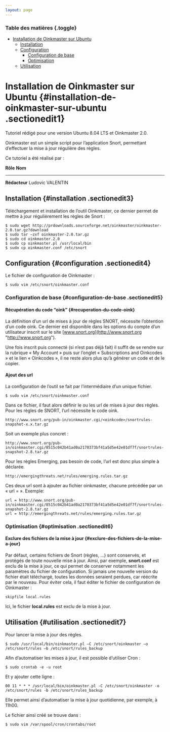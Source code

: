 ```yaml
---
layout: page
---
```


### Table des matières {.toggle}

-   [Installation de Oinkmaster sur
    Ubuntu](oinkmaster-ubuntu-install.html#installation-de-oinkmaster-sur-ubuntu)
    -   [Installation](oinkmaster-ubuntu-install.html#installation)
    -   [Configuration](oinkmaster-ubuntu-install.html#configuration)
        -   [Configuration de
            base](oinkmaster-ubuntu-install.html#configuration-de-base)
        -   [Optimisation](oinkmaster-ubuntu-install.html#optimisation)
    -   [Utilisation](oinkmaster-ubuntu-install.html#utilisation)

Installation de Oinkmaster sur Ubuntu {#installation-de-oinkmaster-sur-ubuntu .sectionedit1}
=====================================

Tutoriel rédigé pour une version Ubuntu 8.04 LTS et Oinkmaster 2.0.

Oinkmaster est un simple script pour l’application Snort, permettant
d’effectuer la mise à jour régulière des règles.

Ce tutoriel a été réalisé par :

  **Rôle**        **Nom**
  --------------- ------------------
  **Rédacteur**   Ludovic VALENTIN

Installation {#installation .sectionedit3}
------------

Téléchargement et installation de l’outil Oinkmaster, ce dernier permet
de mettre à jour régulièrement les règles de Snort :

~~~~ {.code}
$ sudo wget http://prdownloads.sourceforge.net/oinkmaster/oinkmaster-2.0.tar.gz?download
$ sudo tar –zxf oinkmaster-2.0.tar.gz
$ sudo cd oinkmaster.2.0
$ sudo cp oinkmaster.pl /usr/local/bin
$ sudo cp oinkmaster.conf /etc/snort
~~~~

Configuration {#configuration .sectionedit4}
-------------

Le fichier de configuration de Oinkmaster :

~~~~ {.code}
$ sudo vim /etc/snort/oinkmaster.conf
~~~~

### Configuration de base {#configuration-de-base .sectionedit5}

#### Récupération du code “oink” {#recuperation-du-code-oink}

La définition d’un url de mises à jour de règles SNORT, nécessite
l’obtention d’un code oink. Ce dernier est disponible dans les options
du compte d’un utilisateur inscrit sur le site
[www.snort.org](http://www.snort.org "http://www.snort.org").

Une fois inscrit puis connecté (si n’est pas déjà fait) il suffit de se
rendre sur la rubrique « My Account » puis sur l’onglet « Subscriptions
and Oinkcodes » et le lien « Oinkcodes », il ne reste alors plus qu’à
générer un code et de le copier.

#### Ajout des url

La configuration de l’outil se fait par l’intermédiaire d’un unique
fichier.

~~~~ {.code}
$ sudo vim /etc/snort/oinkmaster.conf
~~~~

Dans ce fichier, il faut alors définir le ou les url de mises à jour des
règles. Pour les règles de SNORT, l’url nécessite le code oink.

~~~~ {.code}
http://www.snort.org/pub-in/oinkmaster.cgi/<oinkcode>/snortrules-snapshot-x.x.tar.gz
~~~~

Soit un exemple plus concret :

~~~~ {.code}
http://www.snort.org/pub-in/oinkmaster.cgi/8515c042b41ad0a2170373bf41a5d5e42e01df7f/snortrules-snapshot-2.8.tar.gz
~~~~

Pour les règles Emerging, pas besoin de code, l’url est donc plus simple
à déclarée.

~~~~ {.code}
http://emergingthreats.net/rules/emerging.rules.tar.gz
~~~~

Ces deux url sont à ajouter au fichier oinkmaster, chacune précédée par
un « url = ». Exemple:

~~~~ {.code}
url = http://www.snort.org/pub-in/oinkmaster.cgi/8515c042b41ad0a2170373bf41a5d5e42e01df7f/snortrules-snapshot-2.8.tar.gz
url = http://emergingthreats.net/rules/emerging.rules.tar.gz
~~~~

### Optimisation {#optimisation .sectionedit6}

#### Exclure des fichiers de la mise à jour {#exclure-des-fichiers-de-la-mise-a-jour}

Par défaut, certains fichiers de Snort (règles, …) sont conservés, et
protégés de toute nouvelle mise à jour. Ainsi, par exemple,
**snort.conf** est exclu de la mise à jour, ce qui permet de conserver
notamment les paramètres du fichier de configuration. Si jamais une
nouvelle version du fichier était téléchargé, toutes les données
seraient perdues, car réécrite par le nouveau. Pour éviter cela, il faut
éditer le fichier de configuration de Oinkmaster :

~~~~ {.code}
skipfile local.rules
~~~~

Ici, le fichier **local.rules** est exclu de la mise à jour.

Utilisation {#utilisation .sectionedit7}
-----------

Pour lancer la mise à jour des règles.

~~~~ {.code}
$ sudo /usr/local/bin/oinkmaster.pl –C /etc/snort/oinkmaster –o /etc/snort/rules –b /etc/snort/rules_backup
~~~~

Afin d’automatiser les mises à jour, il est possible d’utiliser Cron :

~~~~ {.code}
$ sudo crontab -e -u root
~~~~

Et y ajouter cette ligne :

~~~~ {.code}
00 11 * * * /usr/local/bin/oinkmaster.pl -C /etc/snort/oinkmaster -o /etc/snort/rules -b /etc/snort/rules_backup
~~~~

Elle permet ainsi d’automatiser la mise à jour quotidienne, par exemple,
à 11h00.

Le fichier ainsi créé se trouve dans :

~~~~ {.code}
$ sudo vim /var/spool/cron/crontabs/root 
~~~~
